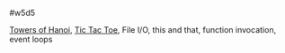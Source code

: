 #w5d5

[Towers of Hanoi](./Hanoi.js), [Tic Tac Toe](./playTicTactoe.js), File I/O, this and that, function invocation, event loops
